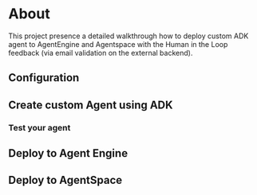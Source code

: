 # About
This project presence a detailed walkthrough how to deploy custom ADK agent to AgentEngine and Agentspace with the Human in the Loop feedback (via email validation on the external backend).


## Configuration 

## Create custom Agent using ADK

### Test your agent 

## Deploy to Agent Engine 

## Deploy to AgentSpace 

